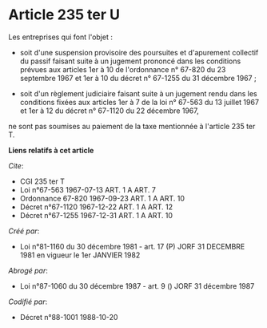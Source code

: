 # Article 235 ter U

Les entreprises qui font l'objet :

- soit d'une suspension provisoire des poursuites et d'apurement collectif du passif faisant suite à un jugement prononcé
dans les conditions prévues aux articles 1er à 10 de l'ordonnance n° 67-820 du 23 septembre 1967 et 1er à 10 du décret n°
67-1255 du 31 décembre 1967 ;

- soit d'un règlement judiciaire faisant suite à un jugement rendu dans les conditions fixées aux articles 1er à 7 de la loi
n° 67-563 du 13 juillet 1967 et 1er à 12 du décret n° 67-1120 du 22 décembre 1967,

ne sont pas soumises au paiement de la taxe mentionnée à l'article 235 ter T.

**Liens relatifs à cet article**

_Cite_:

  - CGI 235 ter T
  - Loi n°67-563 1967-07-13 ART. 1 A ART. 7
  - Ordonnance 67-820 1967-09-23 ART. 1 A ART. 10
  - Décret n°67-1120 1967-12-22 ART. 1 A ART. 12
  - Décret n°67-1255 1967-12-31 ART. 1 A ART. 10

_Créé par_:

  - Loi n°81-1160 du 30 décembre 1981 - art. 17 (P) JORF 31 DECEMBRE 1981 en vigueur le 1er JANVIER 1982

_Abrogé par_:

  - Loi n°87-1060 du 30 décembre 1987 - art. 9 () JORF 31 décembre 1987

_Codifié par_:

  - Décret n°88-1001 1988-10-20
